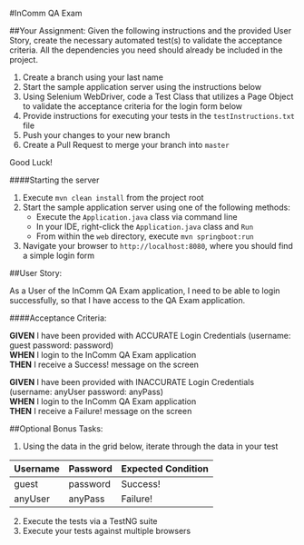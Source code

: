 #InComm QA Exam

##Your Assignment:
Given the following instructions and the provided User Story, create the necessary automated test(s) to validate the acceptance criteria. All the dependencies you need should already be included in the project.

1. Create a branch using your last name
2. Start the sample application server using the instructions below
3. Using Selenium WebDriver, code a Test Class that utilizes a Page Object to validate the acceptance criteria for the login form below
4. Provide instructions for executing your tests in the `testInstructions.txt` file
5. Push your changes to your new branch
6. Create a Pull Request to merge your branch into `master`

Good Luck!

####Starting the server
1. Execute `mvn clean install` from the project root
2. Start the sample application server using one of the following methods:
    * Execute the `Application.java` class via command line
    * In your IDE, right-click the `Application.java` class and `Run`
    * From within the `web` directory, execute `mvn springboot:run`
3. Navigate your browser to `http://localhost:8080`, where you should find a simple login form

##User Story:

As a User of the InComm QA Exam application, I need to be able to login successfully, 
so that I have access to the QA Exam application.

####Acceptance Criteria:	

**GIVEN** I have been provided with ACCURATE Login Credentials (username: guest password: password)  
**WHEN** I login to the InComm QA Exam application  
**THEN** I receive a Success! message on the screen

**GIVEN** I have been provided with INACCURATE Login Credentials (username: anyUser password: anyPass)  
**WHEN** I login to the InComm QA Exam application  
**THEN** I receive a Failure! message on the screen

##Optional Bonus Tasks:
1. Using the data in the grid below, iterate through the data in your test

| Username      | Password      | Expected Condition | 
| ------------- | ------------- | ------------------ |
| guest | password | Success! | 
| anyUser | anyPass | Failure! | 

2. Execute the tests via a TestNG suite
3. Execute your tests against multiple browsers
